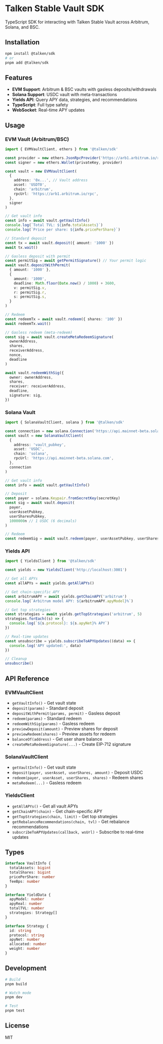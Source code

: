 # Talken Stable Vault SDK

TypeScript SDK for interacting with Talken Stable Vault across Arbitrum, Solana, and BSC.

## Installation

```bash
npm install @talken/sdk
# or
pnpm add @talken/sdk
```

## Features

- **EVM Support**: Arbitrum & BSC vaults with gasless deposits/withdrawals
- **Solana Support**: USDC vault with meta-transactions
- **Yields API**: Query APY data, strategies, and recommendations
- **TypeScript**: Full type safety
- **WebSocket**: Real-time APY updates

## Usage

### EVM Vault (Arbitrum/BSC)

```typescript
import { EVMVaultClient, ethers } from '@talken/sdk'

const provider = new ethers.JsonRpcProvider('https://arb1.arbitrum.io/rpc')
const signer = new ethers.Wallet(privateKey, provider)

const vault = new EVMVaultClient(
  {
    address: '0x...', // Vault address
    asset: 'USDT0',
    chain: 'arbitrum',
    rpcUrl: 'https://arb1.arbitrum.io/rpc',
  },
  signer
)

// Get vault info
const info = await vault.getVaultInfo()
console.log(`Total TVL: ${info.totalAssets}`)
console.log(`Price per share: ${info.pricePerShare}`)

// Standard deposit
const tx = await vault.deposit({ amount: '1000' })
await tx.wait()

// Gasless deposit with permit
const permitSig = await getPermitSignature() // Your permit logic
await vault.depositWithPermit(
  { amount: '1000' },
  {
    amount: '1000',
    deadline: Math.floor(Date.now() / 1000) + 3600,
    v: permitSig.v,
    r: permitSig.r,
    s: permitSig.s,
  }
)

// Redeem
const redeemTx = await vault.redeem({ shares: '100' })
await redeemTx.wait()

// Gasless redeem (meta-redeem)
const sig = await vault.createMetaRedeemSignature(
  ownerAddress,
  shares,
  receiverAddress,
  nonce,
  deadline
)

await vault.redeemWithSig({
  owner: ownerAddress,
  shares,
  receiver: receiverAddress,
  deadline,
  signature: sig,
})
```

### Solana Vault

```typescript
import { SolanaVaultClient, solana } from '@talken/sdk'

const connection = new solana.Connection('https://api.mainnet-beta.solana.com')
const vault = new SolanaVaultClient(
  {
    address: 'vault_pubkey',
    asset: 'USDC',
    chain: 'solana',
    rpcUrl: 'https://api.mainnet-beta.solana.com',
  },
  connection
)

// Get vault info
const info = await vault.getVaultInfo()

// Deposit
const payer = solana.Keypair.fromSecretKey(secretKey)
const sig = await vault.deposit(
  payer,
  userAssetPubkey,
  userSharesPubkey,
  1000000n // 1 USDC (6 decimals)
)

// Redeem
const redeemSig = await vault.redeem(payer, userAssetPubkey, userSharesPubkey, shares)
```

### Yields API

```typescript
import { YieldsClient } from '@talken/sdk'

const yields = new YieldsClient('http://localhost:3001')

// Get all APYs
const allAPYs = await yields.getAllAPYs()

// Get chain-specific APY
const arbitrumAPY = await yields.getChainAPY('arbitrum')
console.log(`Arbitrum model APY: ${arbitrumAPY.apyModel}%`)

// Get top strategies
const strategies = await yields.getTopStrategies('arbitrum', 5)
strategies.forEach((s) => {
  console.log(`${s.protocol}: ${s.apyNet}% APY`)
})

// Real-time updates
const unsubscribe = yields.subscribeToAPYUpdates((data) => {
  console.log('APY updated:', data)
})

// Cleanup
unsubscribe()
```

## API Reference

### EVMVaultClient

- `getVaultInfo()` - Get vault state
- `deposit(params)` - Standard deposit
- `depositWithPermit(params, permit)` - Gasless deposit
- `redeem(params)` - Standard redeem
- `redeemWithSig(params)` - Gasless redeem
- `previewDeposit(amount)` - Preview shares for deposit
- `previewRedeem(shares)` - Preview assets for redeem
- `balanceOf(address)` - Get user share balance
- `createMetaRedeemSignature(...)` - Create EIP-712 signature

### SolanaVaultClient

- `getVaultInfo()` - Get vault state
- `deposit(payer, userAsset, userShares, amount)` - Deposit USDC
- `redeem(payer, userAsset, userShares, shares)` - Redeem shares
- `metaRedeem(...)` - Gasless redeem

### YieldsClient

- `getAllAPYs()` - Get all vault APYs
- `getChainAPY(chain)` - Get chain-specific APY
- `getTopStrategies(chain, limit)` - Get top strategies
- `getRebalanceRecommendations(chain, tvl)` - Get rebalance recommendations
- `subscribeToAPYUpdates(callback, wsUrl)` - Subscribe to real-time updates

## Types

```typescript
interface VaultInfo {
  totalAssets: bigint
  totalShares: bigint
  pricePerShare: number
  feeBps: number
}

interface YieldData {
  apyModel: number
  apyReal: number
  totalTVL: number
  strategies: Strategy[]
}

interface Strategy {
  id: string
  protocol: string
  apyNet: number
  allocated: number
  weight: number
}
```

## Development

```bash
# Build
pnpm build

# Watch mode
pnpm dev

# Test
pnpm test
```

## License

MIT
